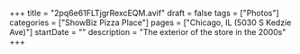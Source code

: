 +++
title = "2pq6e61FLTjgrRexcEQM.avif"
draft = false
tags = ["Photos"]
categories = ["ShowBiz Pizza Place"]
pages = ["Chicago, IL (5030 S Kedzie Ave)"]
startDate = ""
description = "The exterior of the store in the 2000s"
+++
